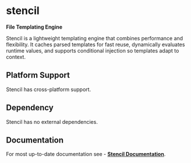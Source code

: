 # stencil

**File Templating Engine**

Stencil is a lightweight templating engine that combines performance and flexibility. It caches parsed templates for fast reuse, dynamically evaluates runtime values, and supports conditional injection so templates adapt to context.

## Platform Support

Stencil has cross-platform support.

## Dependency

Stencil has no external dependencies.

## Documentation

For most up-to-date documentation see - [**Stencil Documentation**](https://bitlaabstencil.web.app/).